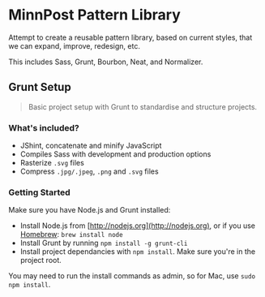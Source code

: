 # MinnPost Pattern Library
Attempt to create a reusable pattern library, based on current styles, that we can expand, improve, redesign, etc.

This includes Sass, Grunt, Bourbon, Neat, and Normalizer.

## Grunt Setup
> Basic project setup with Grunt to standardise and structure projects.

### What's included?
- JShint, concatenate and minify JavaScript
- Compiles Sass with development and production options
- Rasterize `.svg` files
- Compress `.jpg/.jpeg`, `.png` and `.svg` files

### Getting Started
Make sure you have Node.js and Grunt installed:

- Install Node.js from [http://nodejs.org](http://nodejs.org), or if you use [Homebrew](http://brew.sh/): `brew install node`
- Install Grunt by running `npm install -g grunt-cli`
- Install project dependancies with `npm install`. Make sure you're in the project root.

You may need to run the install commands as admin, so for Mac, use `sudo npm install`.